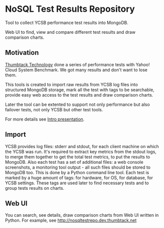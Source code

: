 NoSQL Test Results Repository
=============================

Tool to collect YCSB performance test results into MongoDB.

Web UI to find, view and compare different test results and draw comparison charts.

Motivation
----------

[Thumbtack Technology](http://thumbtack.net/) done a series of performance tests with Yahoo! Cloud System Benchmark.
We got many results and don't want to lose them.

This tools is created to import raw results from YCSB log files into structured MongoDB storage, mark all the test with tags to be searchable, provide easy web access to the test results and draw comparison charts.

Later the tool can be extented to support not only performance but also failover tests, not only YCSB but other test tools.

For more details see [Intro presentation](https://docs.google.com/presentation/d/1rQuVmmD5XemGXKjdgTm4EEKCEREVNEEIoLVpTiHVLws/edit?usp=sharing).

Import
------

YCSB provides log files: stderr and stdout, for each client machine on which the YCSB was run.
It's required to extract key metrics from the stdout logs, to merge them together to get the total test metrics, to put the results to MongoDB.
Also each test has a set of additional files: a web console screenshots, a monitoring tool output - all such files should be stored to MongoDB too.
This is done by a Python command line tool.
Each test is marked by a huge amount of tags: for hardware, for OS, for database, for YCSB settings. These tags are used later to find necessary tests and to group tests results on charts.

Web UI
------

You can search, see details, draw comparison charts from Web UI written in Python.
For example, see http://nosqltestrepo.dev.thumbtack.net